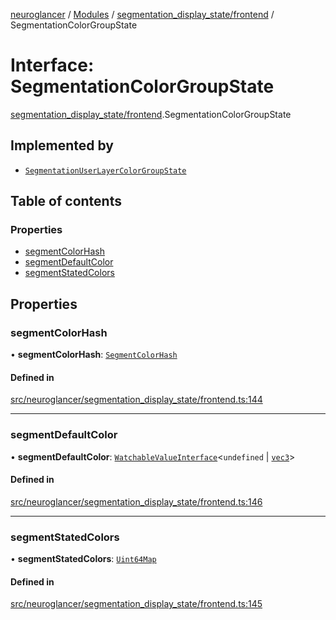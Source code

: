 [neuroglancer](../README.md) / [Modules](../modules.md) / [segmentation\_display\_state/frontend](../modules/segmentation_display_state_frontend.md) / SegmentationColorGroupState

# Interface: SegmentationColorGroupState

[segmentation_display_state/frontend](../modules/segmentation_display_state_frontend.md).SegmentationColorGroupState

## Implemented by

- [`SegmentationUserLayerColorGroupState`](../classes/segmentation_display_state_frontend._internal_.SegmentationUserLayerColorGroupState.md)

## Table of contents

### Properties

- [segmentColorHash](segmentation_display_state_frontend.SegmentationColorGroupState.md#segmentcolorhash)
- [segmentDefaultColor](segmentation_display_state_frontend.SegmentationColorGroupState.md#segmentdefaultcolor)
- [segmentStatedColors](segmentation_display_state_frontend.SegmentationColorGroupState.md#segmentstatedcolors)

## Properties

### segmentColorHash

• **segmentColorHash**: [`SegmentColorHash`](../classes/segmentation_display_state_frontend._internal_.SegmentColorHash.md)

#### Defined in

[src/neuroglancer/segmentation_display_state/frontend.ts:144](https://github.com/ActiveBrainAtlas2/neuroglancer/blob/1beb5d34/src/neuroglancer/segmentation_display_state/frontend.ts#L144)

___

### segmentDefaultColor

• **segmentDefaultColor**: [`WatchableValueInterface`](annotation_annotation_layer_state._internal_.WatchableValueInterface.md)<`undefined` \| [`vec3`](../classes/util_geom.vec3.md)\>

#### Defined in

[src/neuroglancer/segmentation_display_state/frontend.ts:146](https://github.com/ActiveBrainAtlas2/neuroglancer/blob/1beb5d34/src/neuroglancer/segmentation_display_state/frontend.ts#L146)

___

### segmentStatedColors

• **segmentStatedColors**: [`Uint64Map`](../classes/mesh_frontend._internal_.Uint64Map.md)

#### Defined in

[src/neuroglancer/segmentation_display_state/frontend.ts:145](https://github.com/ActiveBrainAtlas2/neuroglancer/blob/1beb5d34/src/neuroglancer/segmentation_display_state/frontend.ts#L145)
